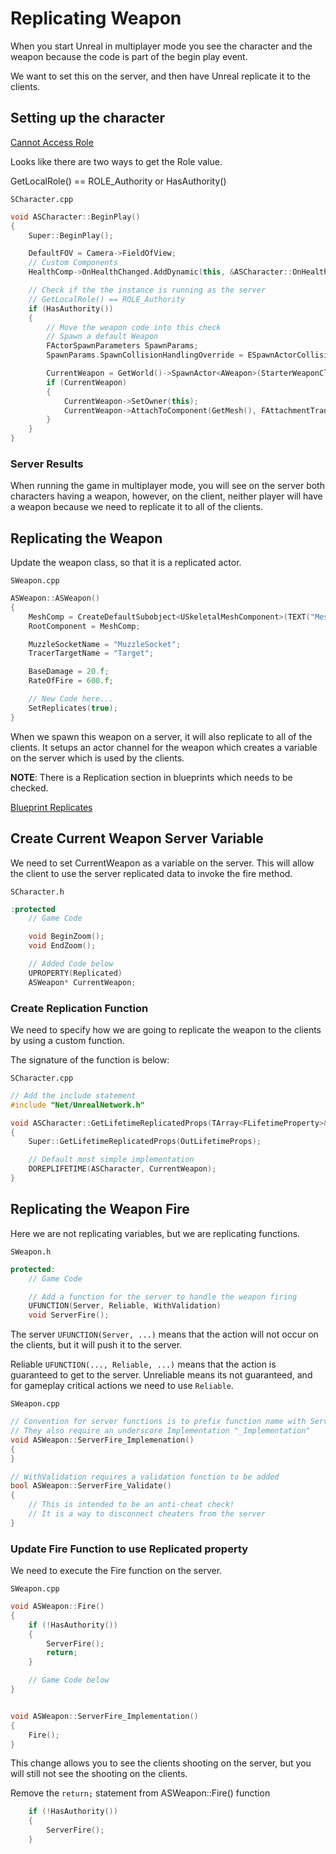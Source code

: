 # Replicating Weapon

When you start Unreal in multiplayer mode you see the character and the weapon because the code is part of the begin play event.

We want to set this on the server, and then have Unreal replicate it to the clients.

## Setting up the character

[Cannot Access Role](https://forums.unrealengine.com/t/cant-access-role-for-multiplayer-purpose/467009)

Looks like there are two ways to get the Role value.

GetLocalRole() == ROLE_Authority
or
HasAuthority()

`SCharacter.cpp`
```c++
void ASCharacter::BeginPlay()
{
	Super::BeginPlay();

	DefaultFOV = Camera->FieldOfView;
	// Custom Components
	HealthComp->OnHealthChanged.AddDynamic(this, &ASCharacter::OnHealthChanged);

	// Check if the the instance is running as the server
	// GetLocalRole() == ROLE_Authority
	if (HasAuthority())
	{
		// Move the weapon code into this check
		// Spawn a default Weapon
		FActorSpawnParameters SpawnParams;
		SpawnParams.SpawnCollisionHandlingOverride = ESpawnActorCollisionHandlingMethod::AlwaysSpawn;

		CurrentWeapon = GetWorld()->SpawnActor<AWeapon>(StarterWeaponClass, FVector::ZeroVector, FRotator::ZeroRotator, SpawnParams);
		if (CurrentWeapon)
		{
			CurrentWeapon->SetOwner(this);
			CurrentWeapon->AttachToComponent(GetMesh(), FAttachmentTransformRules::SnapToTargetNotIncludingScale, WeaponAttachSocketName);
		}
	}
}
```

### Server Results

When running the game in multiplayer mode, you will see on the server both characters having a weapon, however, on the client, neither player will have a weapon because we need to replicate it to all of the clients.

## Replicating the Weapon

Update the weapon class, so that it is a replicated actor.

`SWeapon.cpp`
```c++
ASWeapon::ASWeapon()
{
	MeshComp = CreateDefaultSubobject<USkeletalMeshComponent>(TEXT("MeshComp"));
	RootComponent = MeshComp;

	MuzzleSocketName = "MuzzleSocket";
	TracerTargetName = "Target";

	BaseDamage = 20.f;
	RateOfFire = 600.f;

	// New Code here...
	SetReplicates(true);
}
```

When we spawn this weapon on a server, it will also replicate to all of the clients.  It setups an actor channel for the weapon which creates a variable on the server which is used by the clients.

**NOTE**: There is a Replication section in blueprints which needs to be checked.

[Blueprint Replicates](../media/multiplayer_weapon_1.png)

## Create Current Weapon Server Variable

We need to set CurrentWeapon as a variable on the server.  This will allow the client to use the server replicated data to invoke the fire method.

`SCharacter.h`
```c++
:protected
	// Game Code

	void BeginZoom();
	void EndZoom();

	// Added Code below
	UPROPERTY(Replicated)
	ASWeapon* CurrentWeapon;
```

### Create Replication Function

We need to specify how we are going to replicate the weapon to the clients by using a custom function.

The signature of the function is below:

`SCharacter.cpp`
```c++
// Add the include statement
#include "Net/UnrealNetwork.h"

void ASCharacter::GetLifetimeReplicatedProps(TArray<FLifetimeProperty>& OutLifetimeProps) const
{
	Super::GetLifetimeReplicatedProps(OutLifetimeProps);

	// Default most simple implementation
	DOREPLIFETIME(ASCharacter, CurrentWeapon);
}
```

## Replicating the Weapon Fire

Here we are not replicating variables, but we are replicating functions.

`SWeapon.h`
```c++
protected:
	// Game Code

	// Add a function for the server to handle the weapon firing
	UFUNCTION(Server, Reliable, WithValidation)
	void ServerFire();
```

The server `UFUNCTION(Server, ...)` means that the action will not occur on the clients, but it will push it to the server.

Reliable `UFUNCTION(..., Reliable, ...)` means that the action is guaranteed to get to the server.  Unreliable means its not guaranteed, and for gameplay critical actions we need to use `Reliable`.

`SWeapon.cpp`
```c++
// Convention for server functions is to prefix function name with Server
// They also require an underscore Implementation "_Implementation"
void ASWeapon::ServerFire_Implemenation()
{
}

// WithValidation requires a validation function to be added
bool ASWeapon::ServerFire_Validate()
{
	// This is intended to be an anti-cheat check!
	// It is a way to disconnect cheaters from the server
}
```

### Update Fire Function to use Replicated property

We need to execute the Fire function on the server.

`SWeapon.cpp`
```c++
void ASWeapon::Fire()
{
	if (!HasAuthority())
	{
		ServerFire();
		return;
	}

	// Game Code below
}


void ASWeapon::ServerFire_Implementation()
{
	Fire();
}
```

This change allows you to see the clients shooting on the server, but you will still not see the shooting on the clients.

Remove the `return;` statement from ASWeapon::Fire() function

```c++
	if (!HasAuthority())
	{
		ServerFire();
	}
```